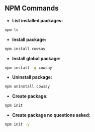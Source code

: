 ## NPM Commands
- **List installed packages:**
```sh
npm ls
```
- **Install package:**
```sh
npm install cowsay
```
- **Install global package:**
```sh
npm install -g cowsay
```
- **Uninstall package:**
```sh
npm uninstall cowsay
```
- **Create package:**
```sh
npm init
```
- **Create package no questions asked:**
```sh
npm init -y
```